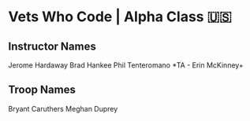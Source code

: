 # Vets Who Code | Alpha Class 🇺🇸

## Instructor Names

Jerome Hardaway
Brad Hankee
Phil Tenteromano
*TA - Erin McKinney+ 

## Troop Names


Bryant Caruthers
Meghan Duprey